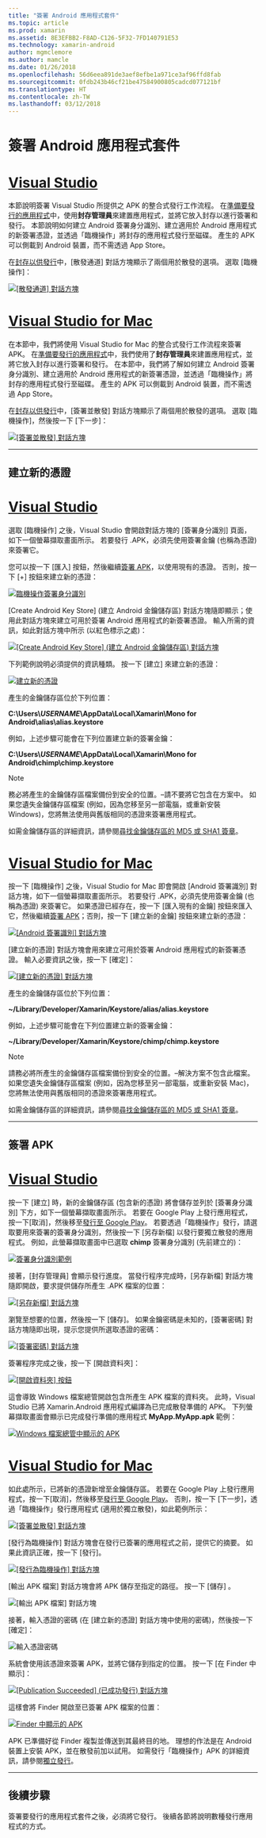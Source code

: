 ```yaml
---
title: "簽署 Android 應用程式套件"
ms.topic: article
ms.prod: xamarin
ms.assetid: 8E3EFBB2-F8AD-C126-5F32-7FD140791E53
ms.technology: xamarin-android
author: mgmclemore
ms.author: mamcle
ms.date: 01/26/2018
ms.openlocfilehash: 56d6eea891de3aef8efbe1a971ce3af96ffd8fab
ms.sourcegitcommit: 0fdb243b46cf21be47584900805cadcd077121bf
ms.translationtype: HT
ms.contentlocale: zh-TW
ms.lasthandoff: 03/12/2018
---
```

# <a name="signing-the-android-application-package"></a>簽署 Android 應用程式套件

# <a name="visual-studiotabvswin"></a>[Visual Studio](#tab/vswin)

本節說明簽署 Visual Studio 所提供之 APK 的整合式發行工作流程。 在[準備要發行的應用程式](~/android/deploy-test/release-prep/index.md)中，使用**封存管理員**來建置應用程式，並將它放入封存以進行簽署和發行。 本節說明如何建立 Android 簽署身分識別、建立適用於 Android 應用程式的新簽署憑證，並透過「臨機操作」將封存的應用程式發行至磁碟。
產生的 APK 可以側載到 Android 裝置，而不需透過 App Store。

在[封存以供發行](~/android/deploy-test/release-prep/index.md#archive)中，[散發通道] 對話方塊顯示了兩個用於散發的選項。 選取 [臨機操作]：

[![[散發通道] 對話方塊](images/vs/01-distribution-channel-sml.png)](images/vs/01-distribution-channel.png#lightbox)

# <a name="visual-studio-for-mactabvsmac"></a>[Visual Studio for Mac](#tab/vsmac)

在本節中，我們將使用 Visual Studio for Mac 的整合式發行工作流程來簽署 APK。 在[準備要發行的應用程式](~/android/deploy-test/release-prep/index.md)中，我們使用了**封存管理員**來建置應用程式，並將它放入封存以進行簽署和發行。 在本節中，我們將了解如何建立 Android 簽署身分識別、建立適用於 Android 應用程式的新簽署憑證，並透過「臨機操作」將封存的應用程式發行至磁碟。 產生的 APK 可以側載到 Android 裝置，而不需透過 App Store。

在[封存以供發行](~/android/deploy-test/release-prep/index.md#archive)中，[簽署並散發] 對話方塊顯示了兩個用於散發的選項。 選取 [臨機操作]，然後按一下 [下一步]：

[![[簽署並散發] 對話方塊](images/xs/01-select-ad-hoc-sml.png)](images/xs/01-select-ad-hoc.png#lightbox)

-----

<a name="newcertvs" />
<a name="newcert" />
<a name="newcertxs" />

## <a name="create-a-new-certificate"></a>建立新的憑證

# <a name="visual-studiotabvswin"></a>[Visual Studio](#tab/vswin)

選取 [臨機操作] 之後，Visual Studio 會開啟對話方塊的 [簽署身分識別] 頁面，如下一個螢幕擷取畫面所示。 若要發行 .APK，必須先使用簽署金鑰 (也稱為憑證) 來簽署它。

您可以按一下 [匯入] 按鈕，然後繼續[簽署 APK](#signapkvs)，以使用現有的憑證。 否則，按一下 [+] 按鈕來建立新的憑證：

[![臨機操作簽署身分識別](images/vs/02-ad-hoc-signing-identity-vs-sml.png)](images/vs/02-ad-hoc-signing-identity-vs.png#lightbox)

[Create Android Key Store] \(建立 Android 金鑰儲存區\) 對話方塊隨即顯示；使用此對話方塊來建立可用於簽署 Android 應用程式的新簽署憑證。 輸入所需的資訊，如此對話方塊中所示 (以紅色標示之處)：

[![[Create Android Key Store] \(建立 Android 金鑰儲存區\) 對話方塊](images/vs/03-create-android-key-store-vs-sml.png)](images/vs/03-create-android-key-store-vs.png#lightbox)

下列範例說明必須提供的資訊種類。 按一下 [建立] 來建立新的憑證：

[![建立新的憑證](images/vs/04-key-store-example-vs-sml.png)](images/vs/04-key-store-example-vs.png#lightbox)

產生的金鑰儲存區位於下列位置：

**C:\\Users\\*USERNAME*\\AppData\\Local\\Xamarin\\Mono for Android\\alias\\alias.keystore**

例如，上述步驟可能會在下列位置建立新的簽署金鑰：

**C:\\Users\\*USERNAME*\\AppData\\Local\\Xamarin\\Mono for Android\\chimp\\chimp.keystore**

> [!NOTE]
> 務必將產生的金鑰儲存區檔案備份到安全的位置。&ndash;請不要將它包含在方案中。 如果您遺失金鑰儲存區檔案 (例如，因為您移至另一部電腦，或重新安裝 Windows)，您將無法使用與舊版相同的憑證來簽署應用程式。

如需金鑰儲存區的詳細資訊，請參閱[尋找金鑰儲存區的 MD5 或 SHA1 簽章](~/android/deploy-test/signing/keystore-signature.md)。

# <a name="visual-studio-for-mactabvsmac"></a>[Visual Studio for Mac](#tab/vsmac)

按一下 [臨機操作] 之後，Visual Studio for Mac 即會開啟 [Android 簽署識別] 對話方塊，如下一個螢幕擷取畫面所示。 若要發行 .APK，必須先使用簽署金鑰 (也稱為憑證) 來簽署它。 如果憑證已經存在，按一下 [匯入現有的金鑰] 按鈕來匯入它，然後繼續[簽署 APK](#signapkxs)；否則，按一下 [建立新的金鑰] 按鈕來建立新的憑證： 

[![[Android 簽署識別] 對話方塊](images/xs/02-android-signing-identity-sml.png)](images/xs/02-android-signing-identity.png#lightbox)

[建立新的憑證] 對話方塊會用來建立可用於簽署 Android 應用程式的新簽署憑證。 輸入必要資訊之後，按一下 [確定]：

[![[建立新的憑證] 對話方塊](images/xs/03-create-new-certificate-sml.png)](images/xs/03-create-new-certificate.png#lightbox)

產生的金鑰儲存區位於下列位置：

**~/Library/Developer/Xamarin/Keystore/alias/alias.keystore**

例如，上述步驟可能會在下列位置建立新的簽署金鑰：

**~/Library/Developer/Xamarin/Keystore/chimp/chimp.keystore**


> [!NOTE]
> 請務必將所產生的金鑰儲存區檔案備份到安全的位置。&ndash;解決方案不包含此檔案。 如果您遺失金鑰儲存區檔案 (例如，因為您移至另一部電腦，或重新安裝 Mac)，您將無法使用與舊版相同的憑證來簽署應用程式。

如需金鑰儲存區的詳細資訊，請參閱[尋找金鑰儲存區的 MD5 或 SHA1 簽章](~/android/deploy-test/signing/keystore-signature.md)。

-----

<a name="signapkvs" />

## <a name="sign-the-apk"></a>簽署 APK

# <a name="visual-studiotabvswin"></a>[Visual Studio](#tab/vswin)

按一下 [建立] 時，新的金鑰儲存區 (包含新的憑證) 將會儲存並列於 [簽署身分識別] 下方，如下一個螢幕擷取畫面所示。 若要在 Google Play 上發行應用程式，按一下[取消]，然後移至[發行至 Google Play](~/android/deploy-test/publishing/publishing-to-google-play/index.md)。
若要透過「臨機操作」發行，請選取要用來簽署的簽署身分識別，然後按一下 [另存新檔] 以發行要獨立散發的應用程式。 例如，此螢幕擷取畫面中已選取 **chimp** 簽署身分識別 (先前建立的)：

[![簽署身分識別範例](images/vs/05-save-as-vs-sml.png)](images/vs/05-save-as-vs.png#lightbox)

接著，[封存管理員] 會顯示發行進度。 當發行程序完成時，[另存新檔] 對話方塊隨即開啟，要求提供儲存所產生 .APK 檔案的位置：

[![[另存新檔] 對話方塊](images/vs/06-save-as-dialog-vs-sml.png)](images/vs/06-save-as-dialog-vs.png#lightbox)

瀏覽至想要的位置，然後按一下 [儲存]。 如果金鑰密碼是未知的，[簽署密碼] 對話方塊隨即出現，提示您提供所選取憑證的密碼：

[![[簽署密碼] 對話方塊](images/vs/07-signing-password-vs-sml.png)](images/vs/07-signing-password-vs.png#lightbox)

簽署程序完成之後，按一下 [開啟資料夾]：

[![[開啟資料夾] 按鈕](images/vs/08-open-folder-vs-sml.png)](images/vs/08-open-folder-vs.png#lightbox)

這會導致 Windows 檔案總管開啟包含所產生 APK 檔案的資料夾。 此時，Visual Studio 已將 Xamarin.Android 應用程式編譯為已完成散發準備的 APK。
下列螢幕擷取畫面會顯示已完成發行準備的應用程式 **MyApp.MyApp.apk** 範例：

[![Windows 檔案總管中顯示的 APK](images/vs/09-generated-app-vs-sml.png)](images/vs/09-generated-app-vs.png#lightbox)

# <a name="visual-studio-for-mactabvsmac"></a>[Visual Studio for Mac](#tab/vsmac)


如此處所示，已將新的憑證新增至金鑰儲存區。 若要在 Google Play 上發行應用程式，按一下[取消]，然後移至[發行至 Google Play](~/android/deploy-test/publishing/publishing-to-google-play/index.md)。
否則，按一下 [下一步]，透過「臨機操作」發行應用程式 (適用於獨立散發)，如此範例所示：

[![[簽署並散發] 對話方塊](images/xs/04-select-identity-sml.png)](images/xs/04-select-identity.png#lightbox)

[發行為臨機操作] 對話方塊會在發行已簽署的應用程式之前，提供它的摘要。 如果此資訊正確，按一下 [發行]。

[![[發行為臨機操作] 對話方塊](images/xs/05-publish-ad-hoc-sml.png)](images/xs/05-publish-ad-hoc.png#lightbox)

[輸出 APK 檔案] 對話方塊會將 APK 儲存至指定的路徑。 按一下 [儲存] 。

![[輸出 APK 檔案] 對話方塊](images/xs/06-output-apk-file.png)

接著，輸入憑證的密碼 (在 [建立新的憑證] 對話方塊中使用的密碼)，然後按一下 [確定]： 

![輸入憑證密碼](images/xs/07-signing-certificate.png)

系統會使用該憑證來簽署 APK，並將它儲存到指定的位置。 按一下 [在 Finder 中顯示]：

[![[Publication Succeeded] \(已成功發行\) 對話方塊](images/xs/08-app-is-ready-sml.png)](images/xs/08-app-is-ready.png#lightbox)

這樣會將 Finder 開啟至已簽署 APK 檔案的位置：

[![Finder 中顯示的 APK](images/xs/09-show-in-finder-sml.png)](images/xs/09-show-in-finder.png#lightbox)

APK 已準備好從 Finder 複製並傳送到其最終目的地。 理想的作法是在 Android 裝置上安裝 APK，並在散發前加以試用。 如需發行「臨機操作」APK 的詳細資訊，請參閱[獨立發行](~/android/deploy-test/publishing/publishing-independently.md)。

-----



## <a name="next-steps"></a>後續步驟

簽署要發行的應用程式套件之後，必須將它發行。 後續各節將說明數種發行應用程式的方式。
